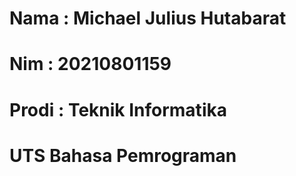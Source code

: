 # Nama : Michael Julius Hutabarat
# Nim : 20210801159
# Prodi : Teknik Informatika
# UTS Bahasa Pemrograman
